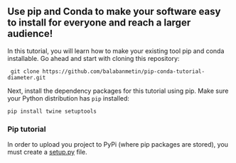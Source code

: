 ## Use pip and Conda to make your software easy to install for everyone and reach a larger audience!

In this tutorial, you will learn how to make your existing tool pip and conda installable. Go ahead and start with cloning this repository:

`` git clone https://github.com/balabanmetin/pip-conda-tutorial-diameter.git``

Next, install the dependency packages for this tutorial using pip. Make sure your Python distribution has `pip` installed:

``pip install twine setuptools``


### Pip tutorial 

In order to upload you project to PyPi (where pip packages are stored), you must create a [setup.py](setup.py) file.
